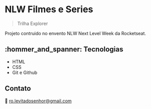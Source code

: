 # NLW Filmes e Series

> Trilha Explorer

Projeto contruido no envento NLW Next Level Week da Rocketseat.

## :hommer_and_spanner: Tecnologias

- HTML
- CSS
- Git e Github

## Contato

:email: ro.levitadosenhor@gmail.com


